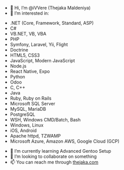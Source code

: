 - 👋 Hi, I’m @iVVere (Thejaka Maldeniya)
- 👀 I’m interested in:
 * .NET (Core, Framework, Standard, ASP)
 * C#
 * VB.NET, VB, VBA
 * PHP
 * Symfony, Laravel, Yii, Flight
 * Doctrine
 * HTML5, CSS3
 * JavaScript, Modern JavaScript
 * Node.js
 * React Native, Expo
 * Python
 * Odoo
 * C, C++
 * Java
 * Ruby, Ruby on Rails
 * Microsoft SQL Server
 * MySQL, MariaDB
 * PostgreSQL
 * WSH, Windows CMD/Batch, Bash
 * Windows, Linux
 * iOS, Android
 * Apache httpd, TZWAMP
 * Microsoft Azure, Amazon AWS, Google Cloud (GCP)
- 🌱 I’m currently learning Advanced Gentoo Setup
- 💞️ I’m looking to collaborate on something
- 📫 You can reach me through [thejaka.com](https://thejaka.com)

<!---
iVVere/iVVere is a ✨ special ✨ repository because its `README.md` (this file) appears on my GitHub profile.
You can click the Preview link to take a look at your changes.
--->
